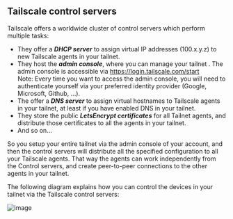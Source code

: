 ## Tailscale control servers
Tailscale offers a worldwide cluster of control servers which perform multiple tasks:
+ They offer a ***DHCP server*** to assign virtual IP addresses (100.x.y.z) to new Tailscale agents in your tailnet.
+ They host the ***admin console***, where you can manage your tailnet .  The admin console is accessible via https://login.tailscale.com/start  
   Note: Every time you want to access the admin console, you will need to authenticate yourself via your preferred identity provider (Google, Microsoft, Github, ...).
+ The offer a ***DNS server*** to assign virtual hostnames to Tailscale agents in your tailnet, at least if you have enabled DNS in your tailnet.
+ They store the public ***LetsEncrypt certificates*** for all Tailnet agents, and distribute those certificates to all the agents in your tailnet.
+ And so on...

So you setup your entire tailnet via the admin console of your account, and then the control servers will distribute all the specified configuration to all your Tailscale agents.  That way the agents can work independently from the Control servers, and create peer-to-peer connections to the other agents in your tailnet.

The following diagram explains how you can control the devices in your tailnet via the Tailscale control servers:

![image](https://github.com/bartbutenaers/Node-RED-security-basics/assets/14224149/972b8bf2-c860-444c-8961-5d75d7a5359c)
